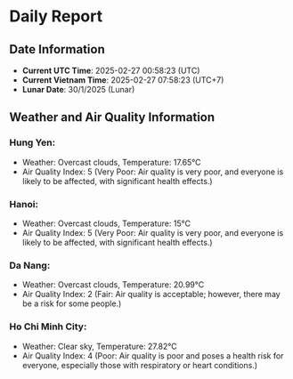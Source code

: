 # Daily Report
## Date Information
- **Current UTC Time**: 2025-02-27 00:58:23 (UTC)
- **Current Vietnam Time**: 2025-02-27 07:58:23 (UTC+7)
- **Lunar Date**: 30/1/2025 (Lunar)

## Weather and Air Quality Information

### Hung Yen:
- Weather: Overcast clouds, Temperature: 17.65°C
- Air Quality Index: 5 (Very Poor: Air quality is very poor, and everyone is likely to be affected, with significant health effects.)

### Hanoi:
- Weather: Overcast clouds, Temperature: 15°C
- Air Quality Index: 5 (Very Poor: Air quality is very poor, and everyone is likely to be affected, with significant health effects.)

### Da Nang:
- Weather: Overcast clouds, Temperature: 20.99°C
- Air Quality Index: 2 (Fair: Air quality is acceptable; however, there may be a risk for some people.)

### Ho Chi Minh City:
- Weather: Clear sky, Temperature: 27.82°C
- Air Quality Index: 4 (Poor: Air quality is poor and poses a health risk for everyone, especially those with respiratory or heart conditions.)

